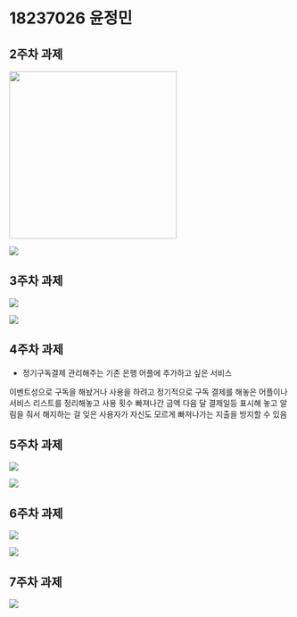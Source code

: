 # 18237026 윤정민


## 2주차 과제

<img width="300" height="300" src="./png/ㄱㅇㅈ.jpg"></img>


<img width="" height="" src="./png/2주차.png"></img>

## 3주차 과제

<img width="" height="" src="./png/네이버.png"></img>

<img width="" height="" src="./png/학번.png"></img>

## 4주차 과제 
 
- 정기구독결제 관리해주는
 기존 은행 어플에 추가하고 싶은 서비스
 
 이벤트성으로 구독을 해놨거나 사용을 하려고 정기적으로 구독 결제를 해놓은 어플이나 서비스 리스트를 정리해놓고 
 사용 횟수 빠져나간 금액 다음 달 결제일등 표시해 놓고 알림을 줘서 
 해지하는 걸 잊은 사용자가 자신도 모르게 빠져나가는 지출을 방지할 수 있음
 
## 5주차 과제 

<img width="" height="" src="./png/1.png"></img>

<img width="" height="" src="./png/2.png"></img>

## 6주차 과제 

<img width="" height="" src="./png/넓이.png"></img>

<img width="" height="" src="./png/높이.png"></img>

## 7주차 과제

<img width="" height="" src="./png/7주차 .png"></img>
